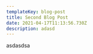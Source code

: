 ```yaml
---
templateKey: blog-post
title: Second Blog Post
date: 2021-04-17T11:13:56.730Z
description: adasd
---
```

asdasdsa